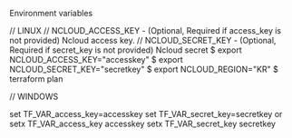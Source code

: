 Environment variables

// LINUX
// NCLOUD_ACCESS_KEY - (Optional, Required if access_key is not provided) Ncloud access key.
// NCLOUD_SECRET_KEY - (Optional, Required if secret_key is not provided) Ncloud secret
$ export NCLOUD_ACCESS_KEY="accesskey"
$ export NCLOUD_SECRET_KEY="secretkey"
$ export NCLOUD_REGION="KR"
$ terraform plan

// WINDOWS

set TF_VAR_access_key=accesskey
set TF_VAR_secret_key=secretkey
or
setx TF_VAR_access_key accesskey
setx TF_VAR_secret_key secretkey

